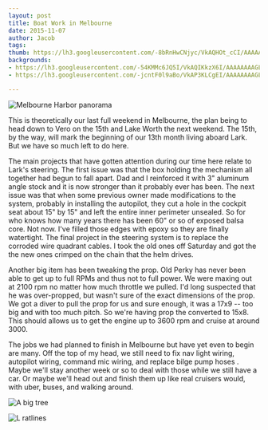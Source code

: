 ```yaml
---
layout: post
title: Boat Work in Melbourne
date: 2015-11-07
author: Jacob
tags:
thumb: https://lh3.googleusercontent.com/-8bRnHwCNjyc/VkAQHOt_cCI/AAAAAAAAGLs/LC8c6wvONjU/s640/blogger-image-224039227.jpg
backgrounds: 
- https://lh3.googleusercontent.com/-54KMMc6JQ5I/VkAQIKkzX6I/AAAAAAAAGL0/edSgDtgTGS8/s640/blogger-image--1020832546.jpg
- https://lh3.googleusercontent.com/-jcntF0l9aBo/VkAP3KLCgEI/AAAAAAAAGLc/GP0KkWqHoFw/s640/blogger-image-597363289.jpg

---
```


![Melbourne Harbor panorama](https://lh3.googleusercontent.com/-8bRnHwCNjyc/VkAQHOt_cCI/AAAAAAAAGLs/LC8c6wvONjU/s640/blogger-image-224039227.jpg)

This is theoretically our last full weekend in Melbourne, the plan being to head down to Vero on the 15th and Lake Worth the next weekend. The 15th, by the way, will mark the beginning of our 13th month living aboard Lark.  But we have so much left to do here.

The main projects that have gotten attention during our time here relate to Lark's steering.  The first issue was that the box holding the mechanism all together had begun to fall apart.  Dad and I reinforced it with 3" aluminum angle stock and it is now stronger than it probably ever has been.  The next issue was that when some previous owner made modifications to the system, probably in installing the autopilot, they cut a hole in the cockpit seat about 15" by 15" and left the entire inner perimeter unsealed. So for who knows how many years there has been 60" or so of exposed balsa core.  Not now. I've filled those edges with epoxy so they are finally watertight.  The final project in the steering system is to replace the corroded wire quadrant cables.  I took the old ones off Saturday and got the the new ones crimped on the chain that the helm drives.

Another big item has been tweaking the prop.  Old Perky has never been able to get up to full RPMs and thus not to full power.  We were maxing out at 2100 rpm no matter how much throttle we pulled.  I'd long suspected that he was over-propped, but wasn't sure of the exact dimensions of the prop. We got a diver to pull the prop for us and sure enough, it was a 17x9 -- too big and with too much pitch.  So we're having prop the converted to 15x8.  This should allows us to get the engine up to 3600 rpm and cruise at around 3000. 

The jobs we had planned to finish in Melbourne but have yet even to begin are many.  Off the top of my head, we still need to fix nav light wiring, autopilot wiring, command mic wiring, and replace bilge pump hoses .  Maybe we'll stay another week or so to deal with those while we still have a car.  Or maybe we'll head out and finish them up like real cruisers would, with uber, buses, and walking around.

![A big tree](https://lh3.googleusercontent.com/-jcntF0l9aBo/VkAP3KLCgEI/AAAAAAAAGLc/GP0KkWqHoFw/s640/blogger-image-597363289.jpg)

![L ratlines](https://lh3.googleusercontent.com/-54KMMc6JQ5I/VkAQIKkzX6I/AAAAAAAAGL0/edSgDtgTGS8/s640/blogger-image--1020832546.jpg)

